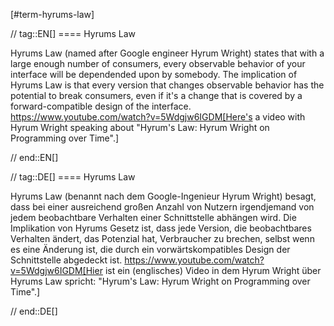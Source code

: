 [#term-hyrums-law]

// tag::EN[]
==== Hyrums Law

Hyrums Law (named after Google engineer Hyrum Wright) states that with a large enough number of consumers, every observable behavior of your interface will be dependended upon by somebody.
The implication of Hyrums Law is that every version that changes observable behavior has the potential to break consumers, even if it's a change that is covered by a forward-compatible design of the interface.
https://www.youtube.com/watch?v=5Wdgjw6IGDM[Here's a video with Hyrum Wright speaking about "Hyrum's Law: Hyrum Wright on Programming over Time".]

// end::EN[]

// tag::DE[]
==== Hyrums Law

Hyrums Law (benannt nach dem Google-Ingenieur Hyrum Wright) besagt, dass bei einer ausreichend großen Anzahl von Nutzern irgendjemand von jedem beobachtbare Verhalten einer Schnittstelle abhängen wird.
Die Implikation von Hyrums Gesetz ist, dass jede Version, die beobachtbares Verhalten ändert, das Potenzial hat, Verbraucher zu brechen, selbst wenn es eine Änderung ist, die durch ein vorwärtskompatibles Design der Schnittstelle abgedeckt ist.
https://www.youtube.com/watch?v=5Wdgjw6IGDM[Hier ist ein (englisches) Video in dem Hyrum Wright über Hyrums Law spricht: "Hyrum's Law: Hyrum Wright on Programming over Time".]

// end::DE[]
